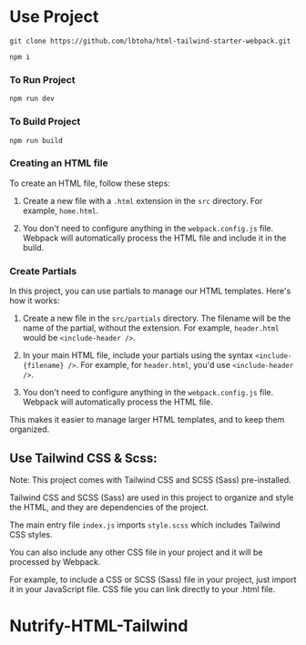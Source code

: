 # Use Project

```base
git clone https://github.com/lbtoha/html-tailwind-starter-webpack.git
```

```base
npm i
```

### To Run Project

```base
npm run dev
```

### To Build Project

```base
npm run build
```

### Creating an HTML file

To create an HTML file, follow these steps:

1. Create a new file with a `.html` extension in the `src` directory. For example, `home.html`.

2. You don't need to configure anything in the `webpack.config.js` file. Webpack will automatically process the HTML file and include it in the build.

### Create Partials

In this project, you can use partials to manage our HTML templates. Here's how it works:

1. Create a new file in the `src/partials` directory. The filename will be the name of the partial, without the extension. For example, `header.html` would be `<include-header />`.

2. In your main HTML file, include your partials using the syntax `<include-{filename} />`. For example, for `header.html`, you'd use `<include-header />`.

3. You don't need to configure anything in the `webpack.config.js` file. Webpack will automatically process the HTML file.

This makes it easier to manage larger HTML templates, and to keep them organized.

## Use Tailwind CSS & Scss:

Note: This project comes with Tailwind CSS and SCSS (Sass) pre-installed.

Tailwind CSS and SCSS (Sass) are used in this project to organize and style the HTML, and they are dependencies of the project.

The main entry file `index.js` imports `style.scss` which includes Tailwind CSS styles.

You can also include any other CSS file in your project and it will be processed by Webpack.

For example, to include a CSS or SCSS (Sass) file in your project, just import it in your JavaScript file. CSS file you can link directly to your .html file.
# Nutrify-HTML-Tailwind
